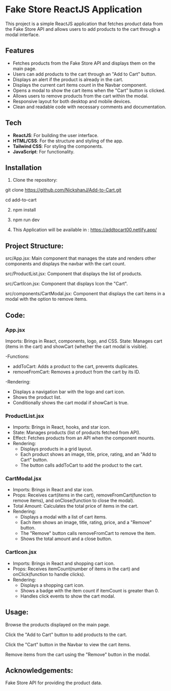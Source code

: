 # Fake Store ReactJS Application

This project is a simple ReactJS application that fetches product data from the Fake Store API and allows users to add products to the cart through a modal interface.

## Features

- Fetches products from the Fake Store API and displays them on the main page.
- Users can add products to the cart through an "Add to Cart" button.
- Displays an alert if the product is already in the cart.
- Displays the current cart items count in the Navbar component.
- Opens a modal to show the cart items when the "Cart" button is clicked.
- Allows users to remove products from the cart within the modal.
- Responsive layout for both desktop and mobile devices.
- Clean and readable code with necessary comments and documentation.

## Tech

- **ReactJS**: For building the user interface.
- **HTML/CSS**: For the structure and styling of the app.
- **Tailwind CSS**: For styling the components.
- **JavaScript**: For functionality.

## Installation

1. Clone the repository:

git clone https://github.com/NickshanJ/Add-to-Cart.git

cd add-to-cart

2. npm install

3. npm run dev

4. This Application will be available in : https://addtocart00.netlify.app/


## Project Structure:

src/App.jsx: Main component that manages the state and renders other components and displays the navbar with the cart count.

src/ProductList.jsx: Component that displays the list of products.

src/CartIcon.jsx: Component that displays Icon the "Cart".

src/components/CartModal.jsx: Component that displays the cart items in a modal with the option to remove items.

## Code:

### App.jsx

Imports: Brings in React, components, logo, and CSS.
State: Manages cart (items in the cart) and showCart (whether the cart modal is visible).

-Functions:
  - addToCart: Adds a product to the cart, prevents duplicates.
  - removeFromCart: Removes a product from the cart by its ID.

-Rendering:
  - Displays a navigation bar with the logo and cart icon.
  - Shows the product list.
  - Conditionally shows the cart modal if showCart is true.

### ProductList.jsx

  - Imports: Brings in React, hooks, and star icon.
  - State: Manages products (list of products fetched from API).
  - Effect: Fetches products from an API when the component mounts.
  - Rendering:
    - Displays products in a grid layout.
    - Each product shows an image, title, price, rating, and an "Add to Cart" button.
    - The button calls addToCart to add the product to the cart.

### CartModal.jsx

  - Imports: Brings in React and star icon.
  - Props: Receives cart(items in the cart), removeFromCart(function to remove items), and onClose(function to close the modal).
  - Total Amount: Calculates the total price of items in the cart.
  - Rendering:
    - Displays a modal with a list of cart items.
    - Each item shows an image, title, rating, price, and a "Remove" button.
    - The "Remove" button calls removeFromCart to remove the item.
    - Shows the total amount and a close button.

### CartIcon.jsx

  - Imports: Brings in React and shopping cart icon.
  - Props: Receives itemCount(number of items in the cart) and onClick(function to handle clicks).
  - Rendering:
    - Displays a shopping cart icon.
    - Shows a badge with the item count if itemCount is greater than 0.
    - Handles click events to show the cart modal.

## Usage:

Browse the products displayed on the main page.

Click the "Add to Cart" button to add products to the cart.

Click the "Cart" button in the Navbar to view the cart items.

Remove items from the cart using the "Remove" button in the modal.


## Acknowledgements:

Fake Store API for providing the product data.
